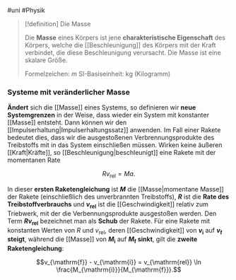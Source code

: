 #uni #Physik 

> [!definition] Die Masse
> 
> Die **Masse** eines Körpers ist jene **charakteristische Eigenschaft** des Körpers, welche die [[Beschleunigung]] des Körpers mit der Kraft verbindet, die diese Beschleunigung verursacht. Die Masse ist eine skalare Größe.
> 
> Formelzeichen: $m$
> SI-Basiseinheit: $\mathrm{kg}$ (Kilogramm)

### Systeme mit veränderlicher Masse

**Ändert** sich die [[Masse]] eines Systems, so definieren wir **neue Systemgrenzen** in der Weise, dass wieder ein System mit konstanter [[Masse]] entsteht. Dann können wir den [[Impulserhaltung|Impulserhaltungssatz]] anwenden. Im Fall einer Rakete bedeutet dies, dass wir die ausgestoßenen Verbrennungsprodukte des Treibstoffs mit in das System einschließen müssen. Wirken keine äußeren [[Kraft|Kräfte]], so [[Beschleunigung|beschleunigt]] eine Rakete mit der momentanen Rate

$$R v_{\mathrm{rel}} = M a.$$

In dieser **ersten Raketengleichung** ist **$M$** die [[Masse|momentane Masse]] der Rakete (einschließlich des unverbrannten Treibstoffs), **$R$** ist die **Rate des Treibstoffverbrauchs** und **$v_{\mathrm{rel}}$** ist die [[Geschwindigkeit]] relativ zum Triebwerk, mit der die Verbennungsprodukte ausgestoßen werden. Den Term **$R v_{\mathrm{rel}}$** bezeichnet man als **Schub** der Rakete. Für eine Rakete mit konstanten Werten von $R$ und $v_{\mathrm{rel}}$, deren [[Geschwindigkeit]] von **$v_{\mathrm{i}}$** auf **$v_{\mathrm{f}}$** **steigt**, während die [[Masse]] von **$M_{\mathrm{i}}$** auf **$M_{\mathrm{f}}$ sinkt**, gilt die **zweite Raketengleichung**:

$$v_{\mathrm{f}} - v_{\mathrm{i}} = v_{\mathrm{rel}} \ln \frac{M_{\mathrm{i}}}{M_{\mathrm{f}}}.$$